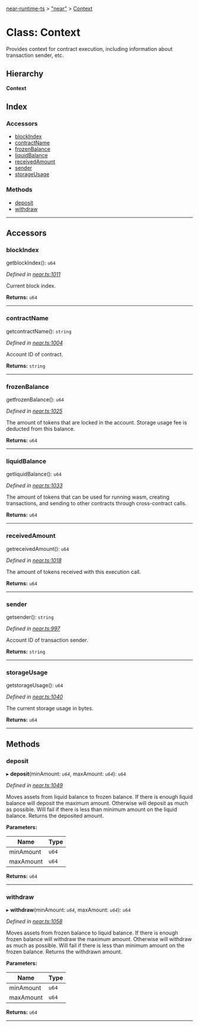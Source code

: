 [near-runtime-ts](../README.md) > ["near"](../modules/_near_.md) > [Context](../classes/_near_.context.md)

# Class: Context

Provides context for contract execution, including information about transaction sender, etc.

## Hierarchy

**Context**

## Index

### Accessors

* [blockIndex](_near_.context.md#blockindex)
* [contractName](_near_.context.md#contractname)
* [frozenBalance](_near_.context.md#frozenbalance)
* [liquidBalance](_near_.context.md#liquidbalance)
* [receivedAmount](_near_.context.md#receivedamount)
* [sender](_near_.context.md#sender)
* [storageUsage](_near_.context.md#storageusage)

### Methods

* [deposit](_near_.context.md#deposit)
* [withdraw](_near_.context.md#withdraw)

---

## Accessors

<a id="blockindex"></a>

###  blockIndex

getblockIndex(): `u64`

*Defined in [near.ts:1011](https://github.com/nearprotocol/near-runtime-ts/blob/273b67b/near.ts#L1011)*

Current block index.

**Returns:** `u64`

___
<a id="contractname"></a>

###  contractName

getcontractName(): `string`

*Defined in [near.ts:1004](https://github.com/nearprotocol/near-runtime-ts/blob/273b67b/near.ts#L1004)*

Account ID of contract.

**Returns:** `string`

___
<a id="frozenbalance"></a>

###  frozenBalance

getfrozenBalance(): `u64`

*Defined in [near.ts:1025](https://github.com/nearprotocol/near-runtime-ts/blob/273b67b/near.ts#L1025)*

The amount of tokens that are locked in the account. Storage usage fee is deducted from this balance.

**Returns:** `u64`

___
<a id="liquidbalance"></a>

###  liquidBalance

getliquidBalance(): `u64`

*Defined in [near.ts:1033](https://github.com/nearprotocol/near-runtime-ts/blob/273b67b/near.ts#L1033)*

The amount of tokens that can be used for running wasm, creating transactions, and sending to other contracts through cross-contract calls.

**Returns:** `u64`

___
<a id="receivedamount"></a>

###  receivedAmount

getreceivedAmount(): `u64`

*Defined in [near.ts:1018](https://github.com/nearprotocol/near-runtime-ts/blob/273b67b/near.ts#L1018)*

The amount of tokens received with this execution call.

**Returns:** `u64`

___
<a id="sender"></a>

###  sender

getsender(): `string`

*Defined in [near.ts:997](https://github.com/nearprotocol/near-runtime-ts/blob/273b67b/near.ts#L997)*

Account ID of transaction sender.

**Returns:** `string`

___
<a id="storageusage"></a>

###  storageUsage

getstorageUsage(): `u64`

*Defined in [near.ts:1040](https://github.com/nearprotocol/near-runtime-ts/blob/273b67b/near.ts#L1040)*

The current storage usage in bytes.

**Returns:** `u64`

___

## Methods

<a id="deposit"></a>

###  deposit

▸ **deposit**(minAmount: *`u64`*, maxAmount: *`u64`*): `u64`

*Defined in [near.ts:1049](https://github.com/nearprotocol/near-runtime-ts/blob/273b67b/near.ts#L1049)*

Moves assets from liquid balance to frozen balance. If there is enough liquid balance will deposit the maximum amount. Otherwise will deposit as much as possible. Will fail if there is less than minimum amount on the liquid balance. Returns the deposited amount.

**Parameters:**

| Name | Type |
| ------ | ------ |
| minAmount | `u64` |
| maxAmount | `u64` |

**Returns:** `u64`

___
<a id="withdraw"></a>

###  withdraw

▸ **withdraw**(minAmount: *`u64`*, maxAmount: *`u64`*): `u64`

*Defined in [near.ts:1058](https://github.com/nearprotocol/near-runtime-ts/blob/273b67b/near.ts#L1058)*

Moves assets from frozen balance to liquid balance. If there is enough frozen balance will withdraw the maximum amount. Otherwise will withdraw as much as possible. Will fail if there is less than minimum amount on the frozen balance. Returns the withdrawn amount.

**Parameters:**

| Name | Type |
| ------ | ------ |
| minAmount | `u64` |
| maxAmount | `u64` |

**Returns:** `u64`

___

